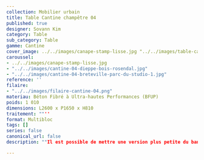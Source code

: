 ```yaml
---
collection: Mobilier urbain
title: Table Cantine champêtre 04
published: true
designer: Sovann Kim
category: Table
sub_category: Table
gamme: Cantine
cover_image: ../../images/canape-stamp-lisse.jpg "../../images/table-cantine-champetre-04.jpg"
caroussel: 
- ../../images/canape-stamp-lisse.jpg
- "../../images/cantine-04-dieppe-bois-rosendal.jpg"
- "../../images/cantine-04-breteville-parc-du-studio-1.jpg"
reference: ''
filaire:
- "../../images/filaire-cantine-04.png"
materiau: Béton Fibré à Ultra-hautes Performances (BFUP)
poids: 1 010
dimensions: L2600 x P1650 x H810
traitement: ""''
format: Multibloc
tags: []
series: false
canonical_url: false
description: ""Il est possible de mettre une version plus petite du banc.

---
```

